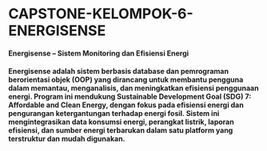# CAPSTONE-KELOMPOK-6-ENERGISENSE
#### Energisense – Sistem Monitoring dan Efisiensi Energi
#### Energisense adalah sistem berbasis database dan pemrograman berorientasi objek (OOP) yang dirancang untuk membantu pengguna dalam memantau, menganalisis, dan meningkatkan efisiensi penggunaan energi. Program ini mendukung Sustainable Development Goal (SDG) 7: Affordable and Clean Energy, dengan fokus pada efisiensi energi dan pengurangan ketergantungan terhadap energi fosil. Sistem ini mengintegrasikan data konsumsi energi, perangkat listrik, laporan efisiensi, dan sumber energi terbarukan dalam satu platform yang terstruktur dan mudah digunakan.
#### 
